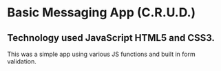 # Basic Messaging App (C.R.U.D.)

## Technology used JavaScript HTML5 and CSS3.

This was a simple app using various JS functions and built in form validation. 
